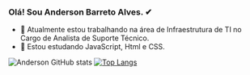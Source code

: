 ### Olá! Sou Anderson Barreto Alves. ✔


- 🔭 Atualmente estou trabalhando na área de Infraestrutura de TI no Cargo de Analista de Suporte Técnico.
- 🌱 Estou estudando JavaScript, Html e CSS.

![Anderson GitHub stats](https://github-readme-stats.vercel.app/api?username=andersonbarretoalves&show_icons=true&theme=merko)
[![Top Langs](https://github-readme-stats.vercel.app/api/top-langs/?username=andersonbarretoalves&layout=compact&theme=merko)](https://github.com/andersonbarretoalves/github-readme-stats)
